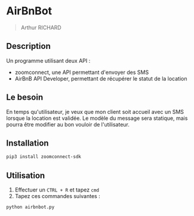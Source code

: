 # AirBnBot

> Arthur RICHARD

## Description

Un programme utilisant deux API :

- zoomconnect, une API permettant d'envoyer des SMS
- AirBnB API Developer, permettant de récupérer le statut de la location

## Le besoin

En temps qu'utilisateur, je veux que mon client soit accueil avec un SMS lorsque la location est validée. Le modèle du message sera statique, mais pourra être modifier au bon vouloir de l'utilisateur.

## Installation

```sh
pip3 install zoomconnect-sdk
```

## Utilisation

1. Effectuer un `CTRL + R` et tapez `cmd`
1. Tapez ces commandes suivantes :

```bat
python airbnbot.py
```
